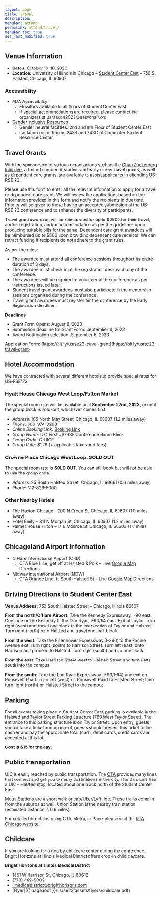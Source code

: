 ```yaml
---
layout: page
title: Travel
description: 
menubar: attend
permalink: attend/travel/
menubar_toc: true
set_last_modified: true
---
```



## Venue Information

- **Dates**: October 16-18, 2023
- **Location**: University of Illinois in Chicago – [Student Center East](https://meetings.uic.edu/facilities/student-center-east/) – 750 S. Halsted, Chicago, IL 60607

### Accessibility

- ADA Accessibility
  - Elevators available to all floors of Student Center East
  - If special accommodations are required, please contact the organizers at [usrsecon2023@easychair.org](mailto:usrsecon2023@easychair.org)
- [Gender Inclusive Resources](https://oae.uic.edu/resources/gender-inclusive-resources/)
  - Gender neutral facilities: 2nd and 8th Floor of Student Center East
  - Lactation room: Rooms 243B and 243C of Commuter Student Resource Center

## Travel Grants

With the sponsorship of various organizations such as the
[Chan Zuckerberg Initiative](https://chanzuckerberg.com/), a limited number of student and early career
travel grants, as well as dependent care grants, are available to assist
applicants in attending US-RSE'23.

Please use this form to enter all the relevant information to apply for a
travel or dependent care grant.  We will review the applications based on the
information provided in this form and notify the recipients in due time.
Priority will be given to those having an accepted submission at the US-RSE'23
conference and to enhance the diversity of participants. 

Travel grant awardees will be reimbursed for up to $2500 for their travel,
and/or registration, and/or accommodation as per the guidelines upon producing
suitable bills for the same. Dependent care grant awardees will be reimbursed
up to $500 upon providing dependent care receipts. We can retract funding if
recipients do not adhere to the grant rules.  

As per the rules:

- The awardee must attend all conference sessions throughout its entire duration of 3 days. 
- The awardee must check in at the registration desk each day of the conference. 
- The awardees will be required to volunteer at the conference as per instructions issued later. 
- Student travel grant awardees must also participate in the mentorship sessions organized during the conference.
- Travel grant awardees must register for the conference by the Early Registration deadline.

**Deadlines**

- Grant Form Opens: August 8, 2023
- Submission deadline for Grant Form:  September 4, 2023
- Award Notification selection: September 6, 2023

[Application Form](https://bit.ly/usrse23-travel-grant): [https://bit.ly/usrse23-travel-grant](https://bit.ly/usrse23-travel-grant)


## Hotel Accommodation

We have contracted with several different hotels to provide special rates for
US-RSE'23.

### Hyatt House Chicago West Loop/Fulton Market

The special room rate will be available until **September 22nd, 2023**, or until
the group block is sold-out, whichever comes first.

- _Address_: 105 North May Street, Chicago, IL 60607 (1.2 miles away)
- _Phone_: 866-974-9288
- _Online Booking Link_: [Booking Link](https://www.hyatt.com/shop/chixl?location=Hyatt%20House%20Chicago%20%2F%20West%20Loop-Fulton%20Market&checkinDate=2023-10-15&checkoutDate=2023-10-19&rooms=1&adults=1&kids=0&corp_id=g-uicf)
- _Group Name_: UIC First US-RSE Conference Room Block
- _Group Code_: G-UICF
- _Group Rate_: $279 (+ applicable taxes and fees)

### Crowne Plaza Chicago West Loop: SOLD OUT

The special room rate is **SOLD OUT**. You can still book but will not be
able to use the group code.

- _Address_: 25 South Halsted Street, Chicago, IL 60661 (0.6 miles away)
- _Phone_: 312-829-5000


### Other Nearby Hotels

- The Hoxton Chicago - 200 N Green St, Chicago, IL 60607 (1.0 miles away)
- Hotel Emily – 311 N Morgan St, Chicago, IL 60607 (1.3 miles away)
- Palmer House Hilton – 17 E Monroe St, Chicago, IL 60603 (1.6 miles away)


## Chicagoland Airport Information

- O'Hare International Airport (ORD)
  - CTA Blue Line, get off at Halsted & Polk – Live [Google Map](https://www.google.com/maps/dir/O'Hare+International+Airport+(ORD),+West+Balmoral+Avenue,+Chicago,+IL/750+S+Halsted+St,+Chicago,+IL+60607/@41.9284448,-87.9091952,11z/data=!3m1!4b1!4m14!4m13!1m5!1m1!1s0x880fb4276a7762f3:0x511747070259ad4b!2m2!1d-87.9089979!2d41.98028!1m5!1m1!1s0x880e2ce8a17fa1d5:0xd1d2febe6a9af901!2m2!1d-87.6475869!2d41.8719566!3e3) Directions
- Midway International Airport (MDW)
  - CTA Orange Line, to South Halsted St – Live [Google Map](https://www.google.com/maps/dir/Chicago+Midway+International+Airport+(MDW),+Cicero+Avenue,+Chicago,+IL/750+S+Halsted+St,+Chicago,+IL+60607/@41.8331347,-87.75912,12z/data=!3m1!4b1!4m15!4m14!1m5!1m1!1s0x880e310601aa4385:0x968a60d78f2950a5!2m2!1d-87.7521884!2d41.7867759!1m5!1m1!1s0x880e2ce8a17fa1d5:0xd1d2febe6a9af901!2m2!1d-87.6475869!2d41.8719566!3e3!5i3) Directions

## Driving Directions to Student Center East

**Venue Address**: 750 South Halsted Street – Chicago‚ Illinois 60607

**From the north/O’Hare Airport**: Take the Kennedy Expressway‚ I-90 east.
Continue on the Kennedy to the Dan Ryan‚ I-90/94 east. Exit at Taylor. Turn
right (west) and travel one block to the intersection of Taylor and Halsted.
Turn right (north) onto Halsted and travel one-half block.

**From the west**: Take the Eisenhower Expressway (I-290) to the Racine Avenue
exit. Turn right (south) to Harrison Street. Turn left (east) onto Harrison
and proceed to Halsted. Turn right (south) and go one block.

**From the east**: Take Harrison Street west to Halsted Street and turn (left)
south into the campus.

**From the south**: Take the Dan Ryan Expressway (I-90/I-94) and exit on
Roosevelt Road. Tuen left (west) on Roosevelt Road to Halsted Street; then
turn right (north) on Halsted Street to the campus.

## Parking

For all events taking place in Student Center East, parking is available in
the Halsted and Taylor Street Parking Structure (760 West Taylor Street).
The entrance to this parking structure is on Taylor Street. Upon entry, guests
should take a ticket and upon exit, guests should present this ticket to the
cashier and pay the appropriate total (cash, debit cards, credit cards are
accepted at this lot).

**Cost is $15 for the day.**

## Public transportation

UIC is easily reached by public transportation. The
[CTA](https://www.transitchicago.com/) provides many lines that connect and
get you to many destinations in the city. The Blue Line has a UIC – Halsted
stop, located about one block north of the Student Center East.

[Metra Stations](https://metra.com/lines-schedules-maps-stations) are a short
walk or cab/Uber/Lyft ride. These trains come in from the suburbs as well.
Union Station is the nearby train station (estimated distance is 0.6 miles).

For detailed directions using CTA‚ Metra‚ or Pace‚ please visit the
[RTA Chicago website](https://www.rtachicago.org/).

## Childcare

If you are looking for a nearby childcare center during the conference,
Bright Horizons at Illinois Medical District offers drop-in child daycare.

**Bright Horizons at Illinois Medical District**

- 1851 W Harrison St, Chicago, IL 60612
- (773) 482-5003
- [ilmedicaldistrict@brighthorizons.com](mailto:ilmedicaldistrict@brighthorizons.com)
- [Flyer]({{ page.root }}/usrse23/assets/flyers/childcare.pdf)

